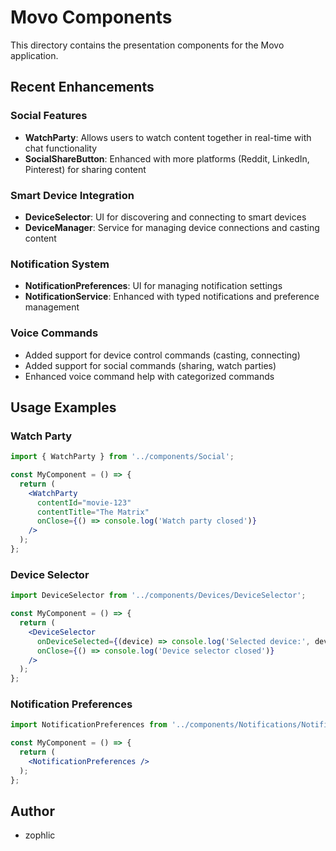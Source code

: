# Movo Components

This directory contains the presentation components for the Movo application.

## Recent Enhancements

### Social Features
- **WatchParty**: Allows users to watch content together in real-time with chat functionality
- **SocialShareButton**: Enhanced with more platforms (Reddit, LinkedIn, Pinterest) for sharing content

### Smart Device Integration
- **DeviceSelector**: UI for discovering and connecting to smart devices
- **DeviceManager**: Service for managing device connections and casting content

### Notification System
- **NotificationPreferences**: UI for managing notification settings
- **NotificationService**: Enhanced with typed notifications and preference management

### Voice Commands
- Added support for device control commands (casting, connecting)
- Added support for social commands (sharing, watch parties)
- Enhanced voice command help with categorized commands

## Usage Examples

### Watch Party

```jsx
import { WatchParty } from '../components/Social';

const MyComponent = () => {
  return (
    <WatchParty 
      contentId="movie-123"
      contentTitle="The Matrix"
      onClose={() => console.log('Watch party closed')}
    />
  );
};
```

### Device Selector

```jsx
import DeviceSelector from '../components/Devices/DeviceSelector';

const MyComponent = () => {
  return (
    <DeviceSelector 
      onDeviceSelected={(device) => console.log('Selected device:', device)}
      onClose={() => console.log('Device selector closed')}
    />
  );
};
```

### Notification Preferences

```jsx
import NotificationPreferences from '../components/Notifications/NotificationPreferences';

const MyComponent = () => {
  return (
    <NotificationPreferences />
  );
};
```

## Author
- zophlic
